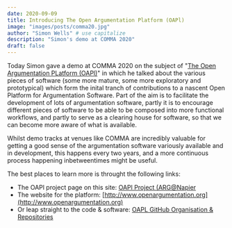 ```yaml
---
date: 2020-09-09
title: Introducing The Open Argumentation Platform (OAPl)
image: "images/posts/comma20.jpg"
author: "Simon Wells" # use capitalize
description: "Simon's demo at COMMA 2020"
draft: false
---
```


Today Simon gave a demo at COMMA 2020 on the subject of "[The Open Argumentation PLatform (OAPl)]()" in which he talked about the various pieces of software (some more mature, some more exploratory and prototypical) which form the inital tranch of contributions to a nascent Open Platform for Argumentation Software. Part of the aim is to facilitate the development of lots of argumentation software, partly it is to encourage different pieces of software to be able to be composed into more functional workflows, and partly to serve as a clearing house for software, so that we can become more aware of what is available. 

Whilst demo tracks at venues like COMMA are incredibly valuable for getting a good sense of the argumentation software variously available and in development, this happens every two years, and a more continuous process happening inbetweentimes might be useful.

The best places to learn more is throught the following links:

* The OAPl project page on this site: [OAPl Project (ARG@Napier](/projects/oapl)
* The website for the platform: [http://www.openargumentation.org](http://www.openargumentation.org)
* Or leap straight to the code & software: [OAPL GitHub Organisation & Repositories](https://github.com/Open-Argumentation)


